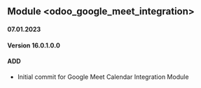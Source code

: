 ## Module <odoo_google_meet_integration>

#### 07.01.2023
#### Version 16.0.1.0.0
#### ADD
- Initial commit for Google Meet Calendar Integration Module